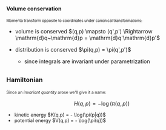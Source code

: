 #### Volume conservation

<p style="font-size: 0.70em; margin-bottom: 0">
Momenta <span class="txtclr blue">transform opposite</span> to coordinates under
canonical transformations:
</p>

<ul>
<li>
<p>
volume <span class="txtclr yellow">is conserved</span> $(q,p) \mapsto (q',p')
\Rightarrow \mathrm{d}q~\mathrm{d}p = \mathrm{d}q'\mathrm{d}p'$
</p>
</li>
<li>
<p>distribution <span class="txtclr yellow">is conserved</span> $\pi(q,p) = \pi(q',p')$</p>
<ul>
<li>since integrals are invariant under parametrization</li>
</ul>
</li>
</ul>

<h3 style="margin-top: 30px"><span class="hlight green">Hamiltonian</span></h3>

<p style="font-size: 0.75em">
    Since an <em class="txtclr green">invariant quantity</em> arose we'll give it a name:
</p>

$$
H(q,p) = - \log(\pi(q,p))
$$

<div style="text-align: left">
<ul style="font-size: 0.9em">
<li><span class="txtclr green">kinetic energy</span> $K(q,p) = - \log(\pi(p|q))$</li>
<li><span class="txtclr green">potential energy</span> $V(q,p) = - \log(\pi(q))$</li>
</ul>
</div>
